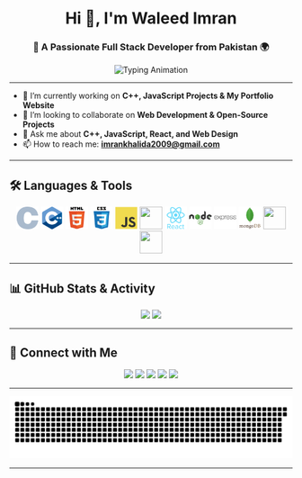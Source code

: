 <!-- Intro -->
<h1 align="center">Hi 👋, I'm Waleed Imran</h1>
<h3 align="center">🚀 A Passionate Full Stack Developer from Pakistan 🌍</h3>

<p align="center">
  <img src="https://readme-typing-svg.herokuapp.com?font=Fira+Code&size=22&pause=1000&color=36BCF7&center=true&vCenter=true&width=500&lines=Full+Stack+Developer;Web+and+Game+Enthusiast;Lifelong+Learner+%F0%9F%8C%8D;Turning+Ideas+into+Reality+%E2%9C%A8" alt="Typing Animation" />
</p>

---

- 🔭 I’m currently working on **C++, JavaScript Projects & My Portfolio Website**  
- 🤝 I’m looking to collaborate on **Web Development & Open-Source Projects**  
- 💬 Ask me about **C++, JavaScript, React, and Web Design**  
- 📫 How to reach me: **imrankhalida2009@gmail.com**   

---

## 🛠️ Languages & Tools
<p align="center">
  <a href="https://www.cprogramming.com/" target="_blank"><img src="https://raw.githubusercontent.com/devicons/devicon/master/icons/c/c-original.svg" width="40" height="40"/></a>
  <a href="https://www.w3schools.com/cpp/" target="_blank"><img src="https://raw.githubusercontent.com/devicons/devicon/master/icons/cplusplus/cplusplus-original.svg" width="40" height="40"/></a>
  <a href="https://www.w3schools.com/html/" target="_blank"><img src="https://raw.githubusercontent.com/devicons/devicon/master/icons/html5/html5-original-wordmark.svg" width="40" height="40"/></a>
  <a href="https://www.w3schools.com/css/" target="_blank"><img src="https://raw.githubusercontent.com/devicons/devicon/master/icons/css3/css3-original-wordmark.svg" width="40" height="40"/></a>
  <a href="https://developer.mozilla.org/en-US/docs/Web/JavaScript" target="_blank"><img src="https://raw.githubusercontent.com/devicons/devicon/master/icons/javascript/javascript-original.svg" width="40" height="40"/></a>
  <a href="https://tailwindcss.com/" target="_blank"><img src="https://www.vectorlogo.zone/logos/tailwindcss/tailwindcss-icon.svg" width="40" height="40"/></a>
  <a href="https://reactjs.org/" target="_blank"><img src="https://raw.githubusercontent.com/devicons/devicon/master/icons/react/react-original-wordmark.svg" width="40" height="40"/></a>
  <a href="https://nodejs.org" target="_blank"><img src="https://raw.githubusercontent.com/devicons/devicon/master/icons/nodejs/nodejs-original-wordmark.svg" width="40" height="40"/></a>
  <a href="https://expressjs.com" target="_blank"><img src="https://raw.githubusercontent.com/devicons/devicon/master/icons/express/express-original-wordmark.svg" width="40" height="40"/></a>
  <a href="https://www.mongodb.com/" target="_blank"><img src="https://raw.githubusercontent.com/devicons/devicon/master/icons/mongodb/mongodb-original-wordmark.svg" width="40" height="40"/></a>
  <a href="https://git-scm.com/" target="_blank"><img src="https://www.vectorlogo.zone/logos/git-scm/git-scm-icon.svg" width="40" height="40"/></a>
  <a href="https://nextjs.org/" target="_blank"><img src="https://cdn.worldvectorlogo.com/logos/nextjs-2.svg" width="40" height="40"/></a>
</p>

---

## 📊 GitHub Stats & Activity
<p align="center">
  <img src="https://github-readme-stats.vercel.app/api?username=waleedimran2007&show_icons=true&theme=dracula&count_private=true" height="165" />
  <img src="https://github-readme-stats.vercel.app/api/top-langs?username=waleedimran2007&layout=compact&theme=dracula" height="165" />
</p>

---

## 🤝 Connect with Me
<p align="center">
  <a href="https://mail.google.com/mail/?view=cm&to=imrankhalida2009@gmail.com"><img src="https://img.shields.io/badge/Gmail-D14836?style=for-the-badge&logo=gmail&logoColor=white" /></a>
  <a href="https://www.linkedin.com/in/waleed-imran-00ba01358/"><img src="https://img.shields.io/badge/LinkedIn-0077B5?style=for-the-badge&logo=linkedin&logoColor=white" /></a>
  <a href="https://www.instagram.com/prof.waleed08/"><img src="https://img.shields.io/badge/Instagram-E4405F?style=for-the-badge&logo=instagram&logoColor=white" /></a>
  <a href="https://discord.com/users/986936066848215040"><img src="https://img.shields.io/badge/Discord-7289DA?style=for-the-badge&logo=discord&logoColor=white" /></a>
  <a href="https://portfolio-nine-inky-76.vercel.app/"><img src="https://img.shields.io/badge/portfolio-7289DA?style=for-the-badge&logo=portfolio&logoColor=white" /></a>
</p>

---


![snake gif](https://github.com/WaleedImran2007/WaleedImran2007/blob/output/github-snake-dark.svg)


---
